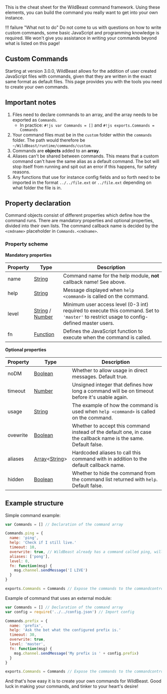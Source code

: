This is the cheat sheet for the WildBeast command framework. Using these elements, you can build the command you really want to get into your own instance.

!!! failure "What not to do"
    Do not come to us with questions on how to write custom commands, some basic JavaScript and programming knowledge is required. We won't give you assistance in writing your commands beyond what is listed on this page!

## Custom Commands

Starting at version 3.0.0, WildBeast allows for the addition of user created JavaScript files with commands, given that they are written in the exact same format as default files. This page provides you with the tools you need to create your own commands.

## Important notes

1. Files need to declare commands to an array, and the array needs to be exported as `Commands`.
    - In practice: `#!js var Commands = []` and `#!js exports.Commands = Commands`
2. Your command files must be in the `custom` folder within the `commands` folder. The path would therefore be `~/WildBeast/runtime/commands/custom`.
3. Commands are **objects** added to an **array**.
4. Aliases can't be shared between commands. This means that a custom command can't have the same alias as a default command. The bot will stop itself from running and spit out an error if this happens, for safety reasons.
5. Any functions that use for instance config fields and so forth need to be imported in the format `../../file.ext` or `../file.ext` depending on what folder the file is in.

## Property declaration

Command objects consist of different properties which define how the command runs. There are mandatory properties and optional properties, divided into their own lists. The command callback name is decided by the `<cmdname>` placeholder in `Commands.<cmdname>`.

### Property scheme

**Mandatory properties**

| Property | Type | Description |
| -------- | ---- | ----------- |
| name | [String](https://developer.mozilla.org/en-US/docs/Web/JavaScript/Reference/Global_Objects/String) | Command name for the help module, **not** callback name! See above. |
| help | [String](https://developer.mozilla.org/en-US/docs/Web/JavaScript/Reference/Global_Objects/String) | Message displayed when `help <command>` is called on the command. |
| level | [String](https://developer.mozilla.org/en-US/docs/Web/JavaScript/Reference/Global_Objects/String) / [Number](https://developer.mozilla.org/en-US/docs/Web/JavaScript/Reference/Global_Objects/Number) | Minimum user access level (0-3 int) required to execute this command. Set to `'master'` to restrict usage to config-defined master users. |
| fn | [Function](https://developer.mozilla.org/en-US/docs/Web/JavaScript/Reference/Global_Objects/Function) | Defines the JavaScript function to execute when the command is called. |

**Optional properties**

| Property | Type | Description |
| -------- | ---- | ----------- |
| noDM | [Boolean](https://developer.mozilla.org/en-US/docs/Web/JavaScript/Reference/Global_Objects/Boolean) | Whether to allow usage in direct messages. Default true. |
| timeout | [Number](https://developer.mozilla.org/en-US/docs/Web/JavaScript/Reference/Global_Objects/Number) | Unsigned integer that defines how long a command will be on timeout before it's usable again. |
| usage | [String](https://developer.mozilla.org/en-US/docs/Web/JavaScript/Reference/Global_Objects/String) | The example of how the command is used when `help <command>` is called on the command. |
| ovewrite | [Boolean](https://developer.mozilla.org/en-US/docs/Web/JavaScript/Reference/Global_Objects/Boolean) | Whether to accept this command instead of the default one, in case the callback name is the same. Default false. |
| aliases | [Array](https://developer.mozilla.org/en-US/docs/Web/JavaScript/Reference/Global_Objects/Array)<[String](https://developer.mozilla.org/en-US/docs/Web/JavaScript/Reference/Global_Objects/String)> | Hardcoded aliases to call this command with in addition to the default callback name. |
| hidden | [Boolean](https://developer.mozilla.org/en-US/docs/Web/JavaScript/Reference/Global_Objects/Boolean) | Whether to hide the command from the command list returned with `help`. Default false. |

## Example structure

Simple command example:

```js
var Commands = [] // Declaration of the command array

Commands.ping = {
  name: 'ping',
  help: 'Check if I still live.'
  timeout: 10,
  overwrite: true, // WildBeast already has a command called ping, will overwrite with this
  aliases: ['pong'],
  level: 0,
  fn: function(msg) {
    msg.channel.sendMessage('I LIVE')
  }
}

exports.Commands = Commands // Expose the commands to the commandcontrol module
```

Example of command that uses an external module:

```js
var Commands = [] // Declaration of the command array
var config = require('../../config.json') // Import config

Commands.prefix = {
  name: 'prefix',
  help: 'Ask the bot what the configured prefix is.'
  timeout: 30,
  overwrite: true,
  level: 'master',
  fn: function(msg) {
  	msg.channel.sendMessage('My prefix is ' + config.prefix)
  }
}

exports.Commands = Commands // Expose the commands to the commandcontrol module
```

And that's how easy it is to create your own commands for WildBeast. Good luck in making your commands, and tinker to your heart's desire!
